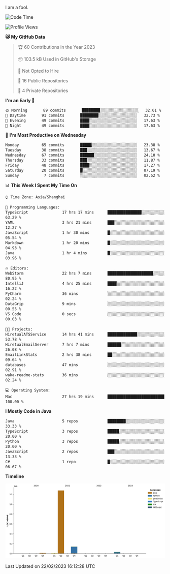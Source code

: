 I am a fool.

<!--START_SECTION:waka-->
![Code Time](http://img.shields.io/badge/Code%20Time-96%20hrs%2053%20mins-blue)

![Profile Views](http://img.shields.io/badge/Profile%20Views-44-blue)

**🐱 My GitHub Data** 

> 🏆 60 Contributions in the Year 2023
 > 
> 📦 103.5 kB Used in GitHub's Storage 
 > 
> 🚫 Not Opted to Hire
 > 
> 📜 16 Public Repositories 
 > 
> 🔑 4 Private Repositories  
 > 
**I'm an Early 🐤** 

```text
🌞 Morning       89 commits       ████████░░░░░░░░░░░░░░░░░   32.01 % 
🌆 Daytime       91 commits       ████████░░░░░░░░░░░░░░░░░   32.73 % 
🌃 Evening       49 commits       ████░░░░░░░░░░░░░░░░░░░░░   17.63 % 
🌙 Night         49 commits       ████░░░░░░░░░░░░░░░░░░░░░   17.63 % 

```
📅 **I'm Most Productive on Wednesday** 

```text
Monday          65 commits       █████░░░░░░░░░░░░░░░░░░░░   23.38 % 
Tuesday         38 commits       ███░░░░░░░░░░░░░░░░░░░░░░   13.67 % 
Wednesday       67 commits       ██████░░░░░░░░░░░░░░░░░░░   24.10 % 
Thursday        33 commits       ███░░░░░░░░░░░░░░░░░░░░░░   11.87 % 
Friday          48 commits       ████░░░░░░░░░░░░░░░░░░░░░   17.27 % 
Saturday        20 commits       █░░░░░░░░░░░░░░░░░░░░░░░░   07.19 % 
Sunday           7 commits       ░░░░░░░░░░░░░░░░░░░░░░░░░   02.52 % 

```


📊 **This Week I Spent My Time On** 

```text
⌚︎ Time Zone: Asia/Shanghai

💬 Programming Languages: 
TypeScript               17 hrs 17 mins      ███████████████░░░░░░░░░░   63.29 % 
YAML                     3 hrs 21 mins       ███░░░░░░░░░░░░░░░░░░░░░░   12.27 % 
JavaScript               1 hr 30 mins        █░░░░░░░░░░░░░░░░░░░░░░░░   05.54 % 
Markdown                 1 hr 20 mins        █░░░░░░░░░░░░░░░░░░░░░░░░   04.93 % 
Java                     1 hr 4 mins         █░░░░░░░░░░░░░░░░░░░░░░░░   03.96 % 

🔥 Editors: 
WebStorm                 22 hrs 7 mins       ████████████████████░░░░░   80.95 % 
IntelliJ                 4 hrs 25 mins       ████░░░░░░░░░░░░░░░░░░░░░   16.22 % 
PyCharm                  36 mins             ░░░░░░░░░░░░░░░░░░░░░░░░░   02.24 % 
DataGrip                 9 mins              ░░░░░░░░░░░░░░░░░░░░░░░░░   00.55 % 
VS Code                  0 secs              ░░░░░░░░░░░░░░░░░░░░░░░░░   00.03 % 

🐱‍💻 Projects: 
HiretualATSService       14 hrs 41 mins      █████████████░░░░░░░░░░░░   53.78 % 
HiretualEmailServer      7 hrs 7 mins        ██████░░░░░░░░░░░░░░░░░░░   26.08 % 
EmailLinkStats           2 hrs 38 mins       ██░░░░░░░░░░░░░░░░░░░░░░░   09.64 % 
databases                47 mins             ░░░░░░░░░░░░░░░░░░░░░░░░░   02.91 % 
waka-readme-stats        36 mins             ░░░░░░░░░░░░░░░░░░░░░░░░░   02.24 % 

💻 Operating System: 
Mac                      27 hrs 19 mins      █████████████████████████   100.00 % 

```

**I Mostly Code in Java** 

```text
Java                     5 repos             ████████░░░░░░░░░░░░░░░░░   33.33 % 
TypeScript               3 repos             █████░░░░░░░░░░░░░░░░░░░░   20.00 % 
Python                   3 repos             █████░░░░░░░░░░░░░░░░░░░░   20.00 % 
JavaScript               2 repos             ███░░░░░░░░░░░░░░░░░░░░░░   13.33 % 
C#                       1 repo              █░░░░░░░░░░░░░░░░░░░░░░░░   06.67 % 

```


**Timeline**

![Chart not found](https://raw.githubusercontent.com/VeejaLiu/VeejaLiu/master/charts/bar_graph.png) 


 Last Updated on 22/02/2023 16:12:28 UTC
<!--END_SECTION:waka-->
